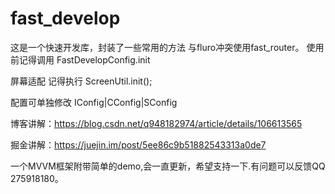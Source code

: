 # fast_develop

这是一个快速开发库，封装了一些常用的方法 与fluro冲突使用fast_router。
使用前记得调用 FastDevelopConfig.init

屏幕适配 记得执行
ScreenUtil.init();

配置可单独修改
IConfig|CConfig|SConfig

博客讲解：https://blog.csdn.net/q948182974/article/details/106613565

掘金讲解：https://juejin.im/post/5ee86c9b51882543313a0de7

一个MVVM框架附带简单的demo,会一直更新，希望支持一下.有问题可以反馈QQ 275918180。